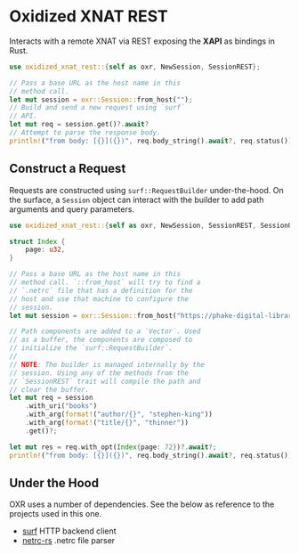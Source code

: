 # Oxidized XNAT REST
Interacts with a remote XNAT via REST exposing the **XAPI** as
bindings in Rust.

```rust
use oxidized_xnat_rest::{self as oxr, NewSession, SessionREST};

// Pass a base URL as the host name in this
// method call.
let mut session = oxr::Session::from_host("");
// Build and send a new request using `surf`
// API.
let mut req = session.get()?.await?
// Attempt to parse the response body.
println!("from body: [{}]({})", req.body_string().await?, req.status());
```

## Construct a Request
Requests are constructed using `surf::RequestBuilder` under-the-hood.
On the surface, a `Session` object can interact with the builder to
add path arguments and query parameters.

```rust
use oxidized_xnat_rest::{self as oxr, NewSession, SessionREST, SessionQuery};

struct Index {
    page: u32,
}

// Pass a base URL as the host name in this
// method call. `::from_host` will try to find a
// `.netrc` file that has a definition for the
// host and use that machine to configure the
// session.
let mut session = oxr::Session::from_host("https://phake-digital-library.org");

// Path components are added to a `Vector`. Used
// as a buffer, the components are composed to
// initialize the `surf::RequestBuilder`.
//
// NOTE: The builder is managed internally by the
// session. Using any of the methods from the
// `SessionREST` trait will compile the path and
// clear the buffer.
let mut req = session
    .with_uri("books")
    .with_arg(format!("author/{}", "stephen-king"))
    .with_arg(format!("title/{}", "thinner"))
    .get()?;

let mut res = req.with_opt(Index{page: 72})?.await?;
println!("from body: [{}]({})", req.body_string().await?, req.status());
```

## Under the Hood
OXR uses a number of dependencies. See the below as reference to the
projects used in this one.

- [surf](https://github.com/http-rs/surf) HTTP backend client
- [netrc-rs](https://github.com/yjhmelody/netrc-rs) .netrc file parser
